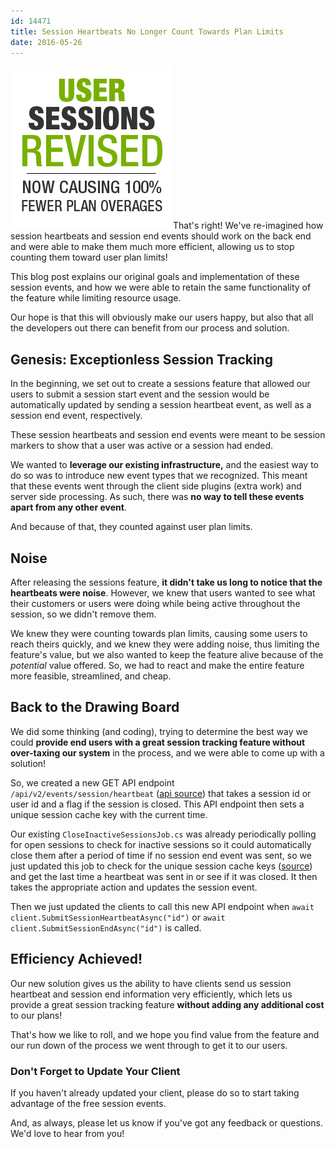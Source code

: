 ```yaml
---
id: 14471
title: Session Heartbeats No Longer Count Towards Plan Limits
date: 2016-05-26
---
```

![session-tracking-revised](/assets/img/news/session-tracking-revised.png)That's right! We've re-imagined how session heartbeats and session end events should work on the back end and were able to make them much more efficient, allowing us to stop counting them toward user plan limits!

This blog post explains our original goals and implementation of these session events, and how we were able to retain the same functionality of the feature while limiting resource usage.

Our hope is that this will obviously make our users happy, but also that all the developers out there can benefit from our process and solution.<!--more-->

## Genesis: Exceptionless Session Tracking

In the beginning, we set out to create a sessions feature that allowed our users to submit a session start event and the session would be automatically updated by sending a session heartbeat event, as well as a session end event, respectively.

These session heartbeats and session end events were meant to be session markers to show that a user was active or a session had ended.

We wanted to **leverage our existing infrastructure,** and the easiest way to do so was to introduce new event types that we recognized. This meant that these events went through the client side plugins (extra work) and server side processing. As such, there was **no way to tell these events apart from any other event**.

And because of that, they counted against user plan limits.

## Noise

After releasing the sessions feature, **it didn't take us long to notice that the heartbeats were noise**. However, we knew that users wanted to see what their customers or users were doing while being active throughout the session, so we didn't remove them.

We knew they were counting towards plan limits, causing some users to reach theirs quickly, and we knew they were adding noise, thus limiting the feature's value, but we also wanted to keep the feature alive because of the _potential_ value offered. So, we had to react and make the entire feature more feasible, streamlined, and cheap.

## Back to the Drawing Board

We did some thinking (and coding), trying to determine the best way we could **provide end users with a great session tracking feature without over-taxing our system** in the process, and we were able to come up with a solution!

So, we created a new GET API endpoint `/api/v2/events/session/heartbeat` ([api source](https://api.exceptionless.io/docs/index.html#!/Event/Event_RecordHeartbeatAsync)) that takes a session id or user id and a flag if the session is closed. This API endpoint then sets a unique session cache key with the current time.

Our existing `CloseInactiveSessionsJob.cs` was already periodically polling for open sessions to check for inactive sessions so it could automatically close them after a period of time if no session end event was sent, so we just updated this job to check for the unique session cache keys ([source](hhttps://github.com/exceptionless/Exceptionless/blob/master/src/Exceptionless.Core/Jobs/CloseInactiveSessionsJob.cs#L52)) and get the last time a heartbeat was sent in or see if it was closed. It then takes the appropriate action and updates the session event.

Then we just updated the clients to call this new API endpoint when `await client.SubmitSessionHeartbeatAsync("id")` or `await client.SubmitSessionEndAsync("id")` is called.

## Efficiency Achieved!

Our new solution gives us the ability to have clients send us session heartbeat and session end information very efficiently, which lets us provide a great session tracking feature **without adding any additional cost** to our plans!

That's how we like to roll, and we hope you find value from the feature and our run down of the process we went through to get it to our users.

### Don't Forget to Update Your Client

If you haven't already updated your client, please do so to start taking advantage of the free session events.

And, as always, please let us know if you've got any feedback or questions. We'd love to hear from you!
